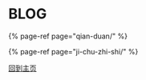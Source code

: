 # BLOG

{% page-ref page="qian-duan/" %}

{% page-ref page="ji-chu-zhi-shi/" %}

[回到主页](https://www.shun-space.com)



